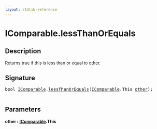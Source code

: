 ```yaml
---
layout: stdlib-reference
---
```


# IComparable\.lessThanOrEquals

## Description

Returns true if <span class='code'>this</span> is less than or equal to <span class='code'><a href=".#decl-other" class="code_param">other</a></span>.




## Signature 

<pre>
<span class="code_keyword">bool</span> <a href="../index.md" class="code_type">IComparable</a>.<a href=".">lessThanOrEquals</a>(<a href="../index.md" class="code_type">IComparable</a>.<span class="code_keyword">This</span> <a href=".#decl-other" class="code_param">other</a>);

</pre>

## Parameters

####  <a id="decl-other"></a>other  : [IComparable](../index.md)\.This


